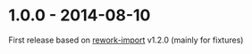 # 1.0.0 - 2014-08-10

First release based on [rework-import](https://github.com/reworkcss/rework-import) v1.2.0 (mainly for fixtures)
